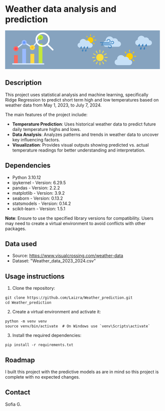 # Weather data analysis and prediction
![Weather Forescasting](Weather_forecasting_Readme_Image.png)

## Description

This project uses statistical analysis and machine learning, specifically Ridge Regression to predict short term high and low temperatures based on weather data from May 1, 2023, to July 7, 2024.

The main features of the project include:

* **Temperature Prediction**: Uses historical weather data to predict future daily temperature highs and lows.
* **Data Analysis**: Analyzes patterns and trends in weather data to uncover key influencing factors.
* **Visualization**: Provides visual outputs showing predicted vs. actual temperature readings for better understanding and interpretation.

## Dependencies
* Python 3.10.12
* ipykernel - Version: 6.29.5
* pandas - Version: 2.2.2
* matplotlib - Version: 3.9.2
* seaborn - Version: 0.13.2
* statsmodels - Version: 0.14.2
* scikit-learn - Version: 1.5.1

**Note**: Ensure to use the specified library versions for compatibility. Users may need to create a virtual environment to avoid conflicts with other packages.

## Data used
* Source: https://www.visualcrossing.com/weather-data
* Dataset: "Weather_data_2023_2024.csv"

## Usage instructions
1. Clone the repository:
```
git clone https://github.com/Laizra/Weather_prediction.git
cd Weather_prediction
```
2. Create a virtual environment and activate it:
```
python -m venv venv
source venv/bin/activate  # On Windows use `venv\Scripts\activate`
```
3. Install the required dependencies:
```
pip install -r requirements.txt
```

## Roadmap
I built this project with the predictive models as are in mind so this project is complete with no expected changes.

## Contact
Sofia G.
